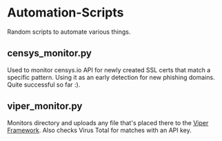 # Automation-Scripts
Random scripts to automate various things.


## censys_monitor.py
Used to monitor censys.io API for newly created SSL certs that match a specific pattern. Using it as an early detection for new phishing domains. Quite successful so far :).

## viper_monitor.py
Monitors directory and uploads any file that's placed there to the [Viper Framework](https://github.com/viper-framework/viper). Also checks Virus Total for matches with an API key.

